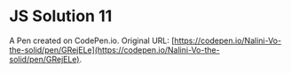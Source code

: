 # JS Solution 11

A Pen created on CodePen.io. Original URL: [https://codepen.io/Nalini-Vo-the-solid/pen/GRejELe](https://codepen.io/Nalini-Vo-the-solid/pen/GRejELe).

